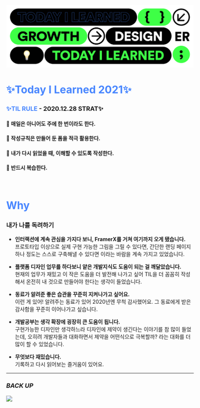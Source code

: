 ![top_image](./use_image/hero_image.png)


# **<span style="color:#4886FF">✨Today I Learned 2021✨</span>** 

### **<span style="color:#4886FF">✨TIL RULE</span>** - 2020.12.28 STRAT✨
#### 📌 매일은 아니어도 주에 한 번이라도 한다. <br>
#### 📌 작성규칙은 만들어 둔 폼을 적극 활용한다. <br>
#### 📌 내가 다시 읽었을 때, 이해할 수 있도록 작성한다. <br>
#### 📌 반드시 복습한다. <br>


<br>




# **<span style="color:#4886FF">Why</span>** 

### 내가 나를 독려하기 
* **인터랙션에 계속 관심을 가지다 보니, FramerX를 거쳐 여기까지 오게 됐습니다.**
<br>프로토타입 이상으로 실제 구현 가능한 그림을 그릴 수 있다면, 간단한 랜딩 페이지 하나 정도는 스스로 구축해낼 수 있다면 이라는 바람을 계속 가지고 있었습니다. 

* **플랫폼 디자인 업무를 하다보니 얕은 개발지식도 도움이 되는 걸 깨달았습니다.**
<br> 현재의 업무가 재밌고 이 작은 도움을 더 발전해 나가고 싶어 TIL을 더 꼼꼼히 작성해서 온전히 내 것으로 만들어야 한다는 생각이 들었습니다.

* **동료가 알려준 좋은 습관을 꾸준히 지켜나가고 싶어요.**
<br> 이런 게 있어! 알려주는 동료가 있어 2020년엔 무척 감사했어요. 그 동료에게 받은 감사함을 꾸준히 이어나가고 싶습니다.

* **개발공부는 생각 확장에 굉장히 큰 도움이 됩니다.** 
<br> 구현가능한 디자인만 생각하느라 디자인에 제약이 생긴다는 이야기를 참 많이 들었는데, 오히려 개발자들과 대화하면서 제약을 어떤식으로 극복할까? 라는 대화를 더 많이 할 수 있었습니다. 


* **무엇보다 재밌습니다.** 
<br> 기록하고 다시 읽어보는 즐거움이 있어요.



---
### _BACK UP_

<a href="https://github.com/mini-luster/til-mini">
<img src="https://img.shields.io/badge/Today I Learned 2020.ver-000000?style=flat-square&logo=GitHub&logoColor=white&link="/></a>